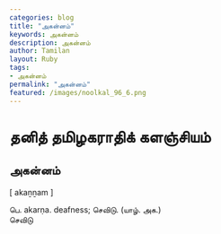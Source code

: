```yaml
---  
categories: blog  
title: "அகன்னம்"
keywords: அகன்னம்  
description: அகன்னம்
author: Tamilan  
layout: Ruby  
tags:     
- அகன்னம்
permalink: "அகன்னம்"  
featured: /images/noolkal_96_6.png  
--- 
```

# தனித் தமிழகராதிக் களஞ்சியம்
## அகன்னம்

[ akaṉṉam ]  
  
பெ. akarṇa. deafness; செவிடு. (யாழ். அக.)  
செவிடு